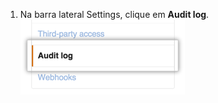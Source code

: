 1. Na barra lateral Settings, clique em **Audit log**. ![Configurações de log de auditoria para organizações na barra lateral](/assets/images/help/organizations/org-settings-audit-log.png)
